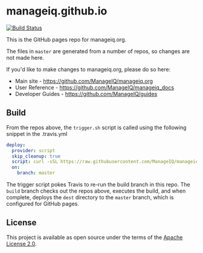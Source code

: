 # manageiq.github.io

[![Build Status](https://travis-ci.com/ManageIQ/manageiq.github.io.svg?branch=build)](https://travis-ci.com/ManageIQ/manageiq.github.io)

This is the GitHub pages repo for manageiq.org.

The files in `master` are generated from a number of repos, so changes are not made here.

If you'd like to make changes to manageiq.org, please do so here:

- Main site - https://github.com/ManageIQ/manageiq.org
- User Reference - https://github.com/ManageIQ/manageiq_docs
- Developer Guides - https://github.com/ManageIQ/guides

## Build

From the repos above, the `trigger.sh` script is called using the following snippet in the .travis.yml

```yaml
deploy:
  provider: script
  skip_cleanup: true
  script: curl -sSL https://raw.githubusercontent.com/ManageIQ/manageiq.github.io/build/trigger.sh | bash -s
  on:
    branch: master
```

The trigger script pokes Travis to re-run the build branch in this repo.  The `build` branch checks out the repos above,
executes the build, and when complete, deploys the `dest` directory to the `master` branch, which is configured for
GitHub pages.

## License

This project is available as open source under the terms of the [Apache License 2.0](http://www.apache.org/licenses/LICENSE-2.0).
